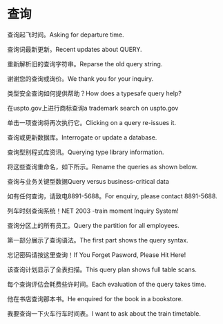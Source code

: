 # 查询

<p><span class="chinese">查询起飞时间。</span><span class="english">Asking for departure time.</span></p>

<p><span class="chinese">查询词最新更新。</span><span class="english">Recent updates about QUERY.</span></p>

<p><span class="chinese">重新解析旧的查询字符串。</span><span class="english">Reparse the old query string.</span></p>

<p><span class="chinese">谢谢您的查询或询价。</span><span class="english">We thank you for your inquiry.</span></p>

<p><span class="chinese">类型安全查询如何提供帮助？</span><span class="english">How does a typesafe query help?</span></p>

<p><span class="chinese">在uspto.gov上进行商标查询</span><span class="english">a trademark search on uspto.gov</span></p>

<p><span class="chinese">单击一项查询将再次执行它。</span><span class="english">Clicking on a query re-issues it.</span></p>

<p><span class="chinese">查询或更新数据库。</span><span class="english">Interrogate or update a database.</span></p>

<p><span class="chinese">查询型别程式库资讯。</span><span class="english">Querying type library information.</span></p>

<p><span class="chinese">将这些查询重命名，如下所示。</span><span class="english">Rename the queries as shown below.</span></p>

<p><span class="chinese">查询与业务关键型数据</span><span class="english">Query versus business-critical data</span></p>

<p><span class="chinese">如有任何查询，请致电8891-5688。</span><span class="english">For enquiry, please contact 8891-5688.</span></p>

<p><span class="chinese">列车时刻查询系统！</span><span class="english">NET 2003 -train moment Inquiry System!</span></p>

<p><span class="chinese">查询分区上的所有员工。</span><span class="english">Query the partition for all employees.</span></p>

<p><span class="chinese">第一部分展示了查询语法。</span><span class="english">The first part shows the query syntax.</span></p>

<p><span class="chinese">忘记密码请按这里查询！</span><span class="english">If You Forget Pasword, Please Hit Here!</span></p>

<p><span class="chinese">该查询计划显示了全表扫描。</span><span class="english">This query plan shows full table scans.</span></p>

<p><span class="chinese">每个查询评估会耗费些许时间。</span><span class="english">Each evaluation of the query takes time.</span></p>

<p><span class="chinese">他在书店查询那本书。</span><span class="english">He enquired for the book in a bookstore.</span></p>

<p><span class="chinese">我要查询一下火车行车时间表。</span><span class="english">I want to ask about the train timetable.</span></p>

